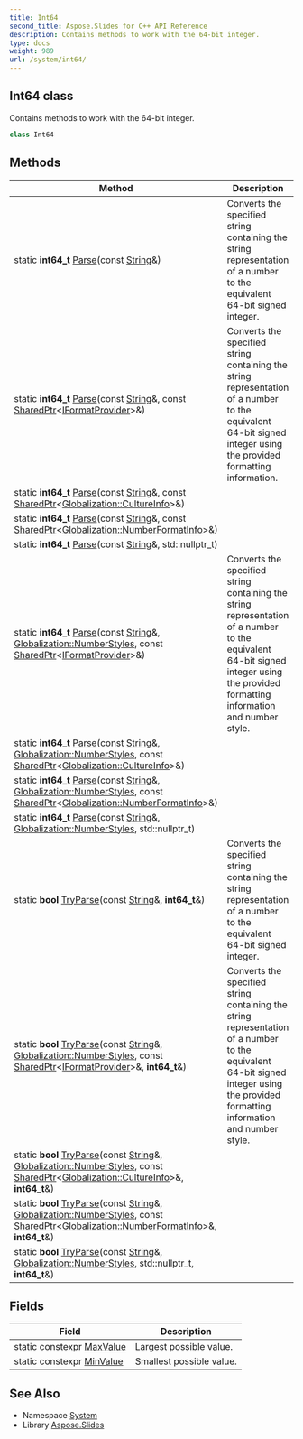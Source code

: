 ```yaml
---
title: Int64
second_title: Aspose.Slides for C++ API Reference
description: Contains methods to work with the 64-bit integer.
type: docs
weight: 989
url: /system/int64/
---
```

## Int64 class


Contains methods to work with the 64-bit integer.

```cpp
class Int64
```

## Methods

| Method | Description |
| --- | --- |
| static **int64_t** [Parse](./parse/)(const [String](../string/)\&) | Converts the specified string containing the string representation of a number to the equivalent 64-bit signed integer. |
| static **int64_t** [Parse](./parse/)(const [String](../string/)\&, const [SharedPtr](../sharedptr/)\<[IFormatProvider](../iformatprovider/)\>\&) | Converts the specified string containing the string representation of a number to the equivalent 64-bit signed integer using the provided formatting information. |
| static **int64_t** [Parse](./parse/)(const [String](../string/)\&, const [SharedPtr](../sharedptr/)\<[Globalization::CultureInfo](../../system.globalization/cultureinfo/)\>\&) |  |
| static **int64_t** [Parse](./parse/)(const [String](../string/)\&, const [SharedPtr](../sharedptr/)\<[Globalization::NumberFormatInfo](../../system.globalization/numberformatinfo/)\>\&) |  |
| static **int64_t** [Parse](./parse/)(const [String](../string/)\&, std::nullptr_t) |  |
| static **int64_t** [Parse](./parse/)(const [String](../string/)\&, [Globalization::NumberStyles](../../system.globalization/numberstyles/), const [SharedPtr](../sharedptr/)\<[IFormatProvider](../iformatprovider/)\>\&) | Converts the specified string containing the string representation of a number to the equivalent 64-bit signed integer using the provided formatting information and number style. |
| static **int64_t** [Parse](./parse/)(const [String](../string/)\&, [Globalization::NumberStyles](../../system.globalization/numberstyles/), const [SharedPtr](../sharedptr/)\<[Globalization::CultureInfo](../../system.globalization/cultureinfo/)\>\&) |  |
| static **int64_t** [Parse](./parse/)(const [String](../string/)\&, [Globalization::NumberStyles](../../system.globalization/numberstyles/), const [SharedPtr](../sharedptr/)\<[Globalization::NumberFormatInfo](../../system.globalization/numberformatinfo/)\>\&) |  |
| static **int64_t** [Parse](./parse/)(const [String](../string/)\&, [Globalization::NumberStyles](../../system.globalization/numberstyles/), std::nullptr_t) |  |
| static **bool** [TryParse](./tryparse/)(const [String](../string/)\&, **int64_t**\&) | Converts the specified string containing the string representation of a number to the equivalent 64-bit signed integer. |
| static **bool** [TryParse](./tryparse/)(const [String](../string/)\&, [Globalization::NumberStyles](../../system.globalization/numberstyles/), const [SharedPtr](../sharedptr/)\<[IFormatProvider](../iformatprovider/)\>\&, **int64_t**\&) | Converts the specified string containing the string representation of a number to the equivalent 64-bit signed integer using the provided formatting information and number style. |
| static **bool** [TryParse](./tryparse/)(const [String](../string/)\&, [Globalization::NumberStyles](../../system.globalization/numberstyles/), const [SharedPtr](../sharedptr/)\<[Globalization::CultureInfo](../../system.globalization/cultureinfo/)\>\&, **int64_t**\&) |  |
| static **bool** [TryParse](./tryparse/)(const [String](../string/)\&, [Globalization::NumberStyles](../../system.globalization/numberstyles/), const [SharedPtr](../sharedptr/)\<[Globalization::NumberFormatInfo](../../system.globalization/numberformatinfo/)\>\&, **int64_t**\&) |  |
| static **bool** [TryParse](./tryparse/)(const [String](../string/)\&, [Globalization::NumberStyles](../../system.globalization/numberstyles/), std::nullptr_t, **int64_t**\&) |  |
## Fields

| Field | Description |
| --- | --- |
| static constexpr [MaxValue](./maxvalue/) | Largest possible value. |
| static constexpr [MinValue](./minvalue/) | Smallest possible value. |
## See Also

* Namespace [System](../)
* Library [Aspose.Slides](../../)
